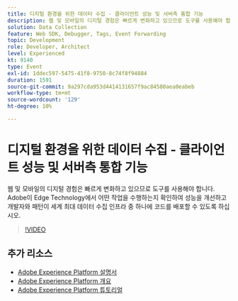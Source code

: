 ```yaml
---
title: 디지털 환경을 위한 데이터 수집 - 클라이언트 성능 및 서버측 통합 기능
description: 웹 및 모바일의 디지털 경험은 빠르게 변화하고 있으므로 도구를 사용해야 합니다. Adobe이 Edge Technology에서 어떤 작업을 수행하는지 확인하여 성능을 개선하고 개발자와 패턴이 세계 최대 데이터 수집 인프라 중 하나에 코드를 배포할 수 있도록 하십시오.
solution: Data Collection
feature: Web SDK, Debugger, Tags, Event Forwarding
topic: Development
role: Developer, Architect
level: Experienced
kt: 9140
type: Event
exl-id: 1ddec597-5475-41f8-9750-8c74f8f94884
duration: 1591
source-git-commit: 9a297cda953d4414131657f9ac84580aea0eabeb
workflow-type: tm+mt
source-wordcount: '129'
ht-degree: 10%

---
```


# 디지털 환경을 위한 데이터 수집 - 클라이언트 성능 및 서버측 통합 기능

웹 및 모바일의 디지털 경험은 빠르게 변화하고 있으므로 도구를 사용해야 합니다. Adobe이 Edge Technology에서 어떤 작업을 수행하는지 확인하여 성능을 개선하고 개발자와 패턴이 세계 최대 데이터 수집 인프라 중 하나에 코드를 배포할 수 있도록 하십시오.

>[!VIDEO](https://video.tv.adobe.com/v/337584/?quality=12&learn=on&hidetitle=true)

## 추가 리소스

- [Adobe Experience Platform 설명서](https://experienceleague.adobe.com/docs/experience-platform.html)
- [Adobe Experience Platform 개요](https://experienceleague.adobe.com/docs/experience-platform/landing/home.html?lang=ko)
- [Adobe Experience Platform 튜토리얼](https://experienceleague.adobe.com/docs/platform-learn/tutorials/overview.html?lang=en)
